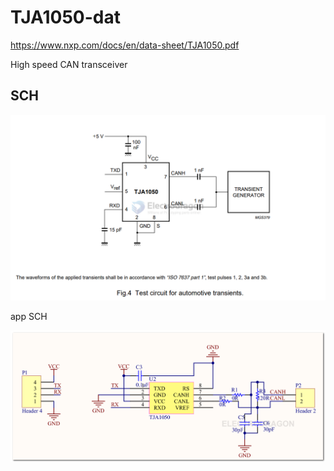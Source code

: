 
# TJA1050-dat

https://www.nxp.com/docs/en/data-sheet/TJA1050.pdf

High speed CAN transceiver

## SCH

![](2024-10-28-16-25-21.png)


app SCH

![](2024-10-28-16-56-52.png)